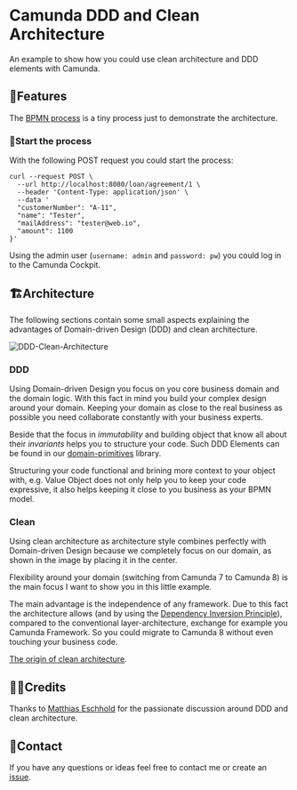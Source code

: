# Camunda DDD and Clean Architecture

An example to show how you could use clean architecture and DDD elements with Camunda.

## 🚀Features

The [BPMN process](./assets/loan_agreement.png) is a tiny process just to demonstrate the architecture.

### 🛫Start the process

With the following POST request you could start the process:

```curl
curl --request POST \
  --url http://localhost:8080/loan/agreement/1 \
  --header 'Content-Type: application/json' \
  --data '
  "customerNumber": "A-11",
  "name": "Tester",
  "mailAddress": "tester@web.io",
  "amount": 1100
}'
```

Using the admin user (`username: admin` and `password: pw`) you could log in to the Camunda Cockpit.

## 🏗Architecture

The following sections contain some small aspects explaining the advantages of Domain-driven Design (DDD) and clean architecture.

![DDD-Clean-Architecture](./assets/camunda-ddd-and-clean-architecture-rings.png)

### DDD

Using Domain-driven Design you focus on you core business domain and the domain logic. With this fact in mind you build your complex design around your domain. Keeping your domain as close to the real business as possible you need collaborate constantly with your business experts.

Beside that the focus in *immutability* and building object that know all about their *invariants* helps you to structure your code. Such DDD Elements can be found in our [domain-primitives](https://github.com/domain-primitives/domain-primitives-java) library.

Structuring your code functional and brining more context to your object with, e.g. Value Object does not only help you to keep your code expressive, it also helps keeping it close to you business as your BPMN model.

### Clean

Using clean architecture as architecture style combines perfectly with Domain-driven Design because we completely focus on our domain, as shown in the image by placing it in the center.

Flexibility around your domain (switching from Camunda 7 to Camunda 8) is the main focus I want to show you in this little example. 

The main advantage is the independence of any framework. Due to this fact the architecture allows (and by using the [Dependency Inversion Principle](https://en.wikipedia.org/wiki/Dependency_inversion_principle)), compared to the conventional layer-architecture, exchange for example you Camunda Framework. So you could migrate to Camunda 8 without even touching your business code.

[The origin of clean architecture](https://blog.cleancoder.com/uncle-bob/2012/08/13/the-clean-architecture.html).

## 🙏🏼Credits

Thanks to [Matthias Eschhold](https://github.com/MatthiasEschhold) for the passionate discussion around DDD and clean architecture.

## 📨Contact

If you have any questions or ideas feel free to contact me or create an [issue](https://github.com/lwluc/camunda-ddd-and-clean-architecture/issues).